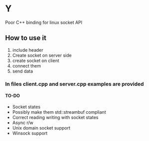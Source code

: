 # Y
Poor C++ binding for linux socket API

## How to use it

1. include header
2. Create socket on server side
3. create socket on client
4. connect them
5. send data

### In files client.cpp and server.cpp examples are provided

#### TO-DO

 * Socket states
 * Possibly make them std::streambuf compliant
 * Correct reading writing with socket states
 * Async r/w
 * Unix domain socket support
 * Winsock support
